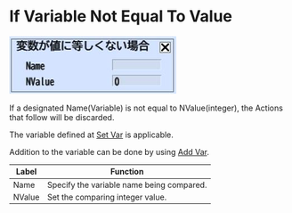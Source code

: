 # If Variable Not Equal To Value

![IfNotEqual](img/IfNotEqual.jpg)

If a designated Name(Variable) is not equal to NValue(integer), the Actions that follow will be discarded.

The variable defined at [Set Var](SetVar.md) is applicable.

Addition to the variable can be done by using [Add Var](AddVar.md).

| Label | Function |
| ---- | ---- |
| Name | Specify the variable name being compared. |
| NValue | Set the comparing integer value. |
